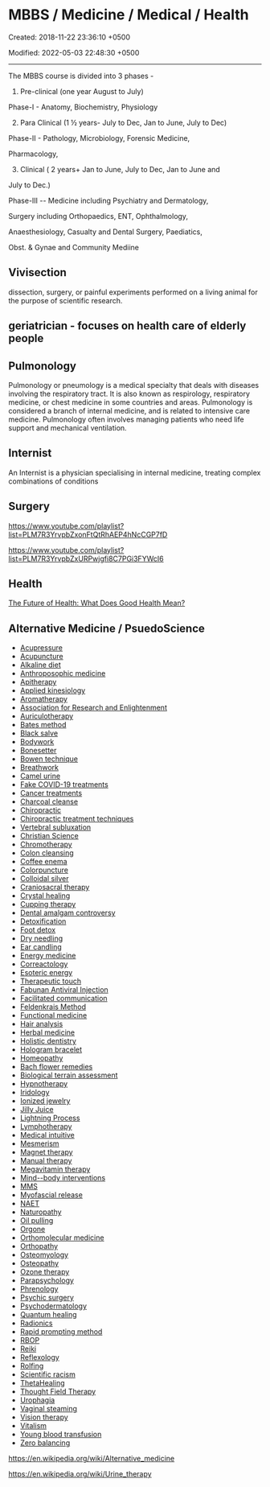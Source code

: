 # MBBS / Medicine / Medical / Health

Created: 2018-11-22 23:36:10 +0500

Modified: 2022-05-03 22:48:30 +0500

---

The MBBS course is divided into 3 phases -

1.  Pre-clinical (one year August to July)

Phase-I - Anatomy, Biochemistry, Physiology

2.  Para Clinical (1 ½ years- July to Dec, Jan to June, July to Dec)

Phase-II - Pathology, Microbiology, Forensic Medicine,

Pharmacology,

3.  Clinical ( 2 years+ Jan to June, July to Dec, Jan to June and

July to Dec.)

Phase-III -- Medicine including Psychiatry and Dermatology,

Surgery including Orthopaedics, ENT, Ophthalmology,

Anaesthesiology, Casualty and Dental Surgery, Paediatics,

Obst. & Gynae and Community Mediine

## Vivisection

dissection, surgery, or painful experiments performed on a living animal for the purpose of scientific research.

## geriatrician - focuses on health care of elderly people

## Pulmonology

Pulmonology or pneumology is a medical specialty that deals with diseases involving the respiratory tract. It is also known as respirology, respiratory medicine, or chest medicine in some countries and areas. Pulmonology is considered a branch of internal medicine, and is related to intensive care medicine. Pulmonology often involves managing patients who need life support and mechanical ventilation.

## Internist

An Internist is a physician specialising in internal medicine, treating complex combinations of conditions

## Surgery

<https://www.youtube.com/playlist?list=PLM7R3YrvpbZxonFtQtRhAEP4hNcCGP7fD>

<https://www.youtube.com/playlist?list=PLM7R3YrvpbZxURPwjgfi8C7PGi3FYWcI6>

## Health

[The Future of Health: What Does Good Health Mean?](https://youtu.be/GXeSoN_8zC4)

## Alternative Medicine / PsuedoScience
-   [Acupressure](https://en.wikipedia.org/wiki/Acupressure)
-   [Acupuncture](https://en.wikipedia.org/wiki/Acupuncture)
-   [Alkaline diet](https://en.wikipedia.org/wiki/Alkaline_diet)
-   [Anthroposophic medicine](https://en.wikipedia.org/wiki/Anthroposophic_medicine)
-   [Apitherapy](https://en.wikipedia.org/wiki/Apitherapy)
-   [Applied kinesiology](https://en.wikipedia.org/wiki/Applied_kinesiology)
-   [Aromatherapy](https://en.wikipedia.org/wiki/Aromatherapy)
-   [Association for Research and Enlightenment](https://en.wikipedia.org/wiki/Association_for_Research_and_Enlightenment)
-   [Auriculotherapy](https://en.wikipedia.org/wiki/Auriculotherapy)
-   [Bates method](https://en.wikipedia.org/wiki/Bates_method)
-   [Black salve](https://en.wikipedia.org/wiki/Black_salve)
-   [Bodywork](https://en.wikipedia.org/wiki/Bodywork_(alternative_medicine))
-   [Bonesetter](https://en.wikipedia.org/wiki/Bonesetter)
-   [Bowen technique](https://en.wikipedia.org/wiki/Bowen_technique)
-   [Breathwork](https://en.wikipedia.org/wiki/Breathwork)
-   [Camel urine](https://en.wikipedia.org/wiki/Camel_urine)
-   [Fake COVID-19 treatments](https://en.wikipedia.org/wiki/List_of_unproven_methods_against_COVID-19)
-   [Cancer treatments](https://en.wikipedia.org/wiki/Alternative_cancer_treatments)
-   [Charcoal cleanse](https://en.wikipedia.org/wiki/Activated_charcoal_cleanse)
-   [Chiropractic](https://en.wikipedia.org/wiki/Chiropractic)
-   [Chiropractic treatment techniques](https://en.wikipedia.org/wiki/Chiropractic_treatment_techniques)
-   [Vertebral subluxation](https://en.wikipedia.org/wiki/Vertebral_subluxation)
-   [Christian Science](https://en.wikipedia.org/wiki/Christian_Science)
-   [Chromotherapy](https://en.wikipedia.org/wiki/Chromotherapy)
-   [Colon cleansing](https://en.wikipedia.org/wiki/Colon_cleansing)
-   [Coffee enema](https://en.wikipedia.org/wiki/Coffee_enema)
-   [Colorpuncture](https://en.wikipedia.org/wiki/Colorpuncture)
-   [Colloidal silver](https://en.wikipedia.org/wiki/Colloidal_silver)
-   [Craniosacral therapy](https://en.wikipedia.org/wiki/Craniosacral_therapy)
-   [Crystal healing](https://en.wikipedia.org/wiki/Crystal_healing)
-   [Cupping therapy](https://en.wikipedia.org/wiki/Cupping_therapy)
-   [Dental amalgam controversy](https://en.wikipedia.org/wiki/Dental_amalgam_controversy)
-   [Detoxification](https://en.wikipedia.org/wiki/Detoxification_(alternative_medicine))
-   [Foot detox](https://en.wikipedia.org/wiki/Detoxification_foot_baths)
-   [Dry needling](https://en.wikipedia.org/wiki/Dry_needling)
-   [Ear candling](https://en.wikipedia.org/wiki/Ear_candling)
-   [Energy medicine](https://en.wikipedia.org/wiki/Energy_medicine)
-   [Correactology](https://en.wikipedia.org/wiki/Correactology)
-   [Esoteric energy](https://en.wikipedia.org/wiki/Energy_(esotericism))
-   [Therapeutic touch](https://en.wikipedia.org/wiki/Therapeutic_touch)
-   [Fabunan Antiviral Injection](https://en.wikipedia.org/wiki/Fabunan_Antiviral_Injection)
-   [Facilitated communication](https://en.wikipedia.org/wiki/Facilitated_communication)
-   [Feldenkrais Method](https://en.wikipedia.org/wiki/Feldenkrais_Method)
-   [Functional medicine](https://en.wikipedia.org/wiki/Functional_medicine)
-   [Hair analysis](https://en.wikipedia.org/wiki/Hair_analysis_(alternative_medicine))
-   [Herbal medicine](https://en.wikipedia.org/wiki/Herbal_medicine)
-   [Holistic dentistry](https://en.wikipedia.org/wiki/Holistic_dentistry)
-   [Hologram bracelet](https://en.wikipedia.org/wiki/Hologram_bracelet)
-   [Homeopathy](https://en.wikipedia.org/wiki/Homeopathy)
-   [Bach flower remedies](https://en.wikipedia.org/wiki/Bach_flower_remedies)
-   [Biological terrain assessment](https://en.wikipedia.org/wiki/Biological_terrain_assessment)
-   [Hypnotherapy](https://en.wikipedia.org/wiki/Hypnotherapy)
-   [Iridology](https://en.wikipedia.org/wiki/Iridology)
-   [Ionized jewelry](https://en.wikipedia.org/wiki/Ionized_jewelry)
-   [Jilly Juice](https://en.wikipedia.org/wiki/Jilly_Juice)
-   [Lightning Process](https://en.wikipedia.org/wiki/The_Lightning_Process)
-   [Lymphotherapy](https://en.wikipedia.org/wiki/Lymphotherapy)
-   [Medical intuitive](https://en.wikipedia.org/wiki/Medical_intuitive)
-   [Mesmerism](https://en.wikipedia.org/wiki/Animal_magnetism)
-   [Magnet therapy](https://en.wikipedia.org/wiki/Magnet_therapy)
-   [Manual therapy](https://en.wikipedia.org/wiki/Manual_therapy)
-   [Megavitamin therapy](https://en.wikipedia.org/wiki/Megavitamin_therapy)
-   [Mind--body interventions](https://en.wikipedia.org/wiki/Mind%E2%80%93body_interventions)
-   [MMS](https://en.wikipedia.org/wiki/Miracle_Mineral_Supplement)
-   [Myofascial release](https://en.wikipedia.org/wiki/Myofascial_release)
-   [NAET](https://en.wikipedia.org/wiki/Nambudripad%27s_Allergy_Elimination_Techniques)
-   [Naturopathy](https://en.wikipedia.org/wiki/Naturopathy)
-   [Oil pulling](https://en.wikipedia.org/wiki/Oil_pulling)
-   [Orgone](https://en.wikipedia.org/wiki/Orgone)
-   [Orthomolecular medicine](https://en.wikipedia.org/wiki/Orthomolecular_medicine)
-   [Orthopathy](https://en.wikipedia.org/wiki/Orthopathy)
-   [Osteomyology](https://en.wikipedia.org/wiki/Osteomyology)
-   [Osteopathy](https://en.wikipedia.org/wiki/Osteopathy)
-   [Ozone therapy](https://en.wikipedia.org/wiki/Ozone_therapy)
-   [Parapsychology](https://en.wikipedia.org/wiki/Parapsychology)
-   [Phrenology](https://en.wikipedia.org/wiki/Phrenology)
-   [Psychic surgery](https://en.wikipedia.org/wiki/Psychic_surgery)
-   [Psychodermatology](https://en.wikipedia.org/wiki/Psychodermatology)
-   [Quantum healing](https://en.wikipedia.org/wiki/Quantum_healing)
-   [Radionics](https://en.wikipedia.org/wiki/Radionics)
-   [Rapid prompting method](https://en.wikipedia.org/wiki/Rapid_prompting_method)
-   [RBOP](https://en.wikipedia.org/wiki/Reichian_body-oriented_psychotherapy)
-   [Reiki](https://en.wikipedia.org/wiki/Reiki)
-   [Reflexology](https://en.wikipedia.org/wiki/Reflexology)
-   [Rolfing](https://en.wikipedia.org/wiki/Rolfing)
-   [Scientific racism](https://en.wikipedia.org/wiki/Scientific_racism)
-   [ThetaHealing](https://en.wikipedia.org/wiki/ThetaHealing)
-   [Thought Field Therapy](https://en.wikipedia.org/wiki/Thought_Field_Therapy)
-   [Urophagia](https://en.wikipedia.org/wiki/Urophagia)
-   [Vaginal steaming](https://en.wikipedia.org/wiki/Vaginal_steaming)
-   [Vision therapy](https://en.wikipedia.org/wiki/Vision_therapy)
-   [Vitalism](https://en.wikipedia.org/wiki/Vitalism)
-   [Young blood transfusion](https://en.wikipedia.org/wiki/Young_blood_transfusion)
-   [Zero balancing](https://en.wikipedia.org/wiki/Zero_balancing)

<https://en.wikipedia.org/wiki/Alternative_medicine>

<https://en.wikipedia.org/wiki/Urine_therapy>
